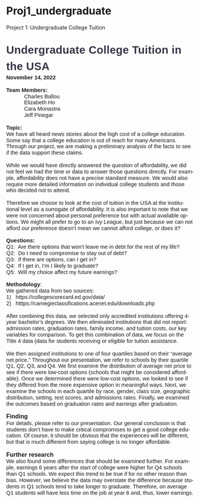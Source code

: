 # Proj1_undergraduate
Project 1:  Undergraduate College Tuition
<html>

<html>

<head>
<meta http-equiv=Content-Type content="text/html; charset=windows-1252">
<meta name=Generator content="Microsoft Word 15 (filtered)">
<style>
<!--
 /* Font Definitions */
 @font-face
	{font-family:Wingdings;
	panose-1:5 0 0 0 0 0 0 0 0 0;}
@font-face
	{font-family:Gulim;
	panose-1:2 11 6 0 0 1 1 1 1 1;}
@font-face
	{font-family:"Cambria Math";
	panose-1:2 4 5 3 5 4 6 3 2 4;}
@font-face
	{font-family:Calibri;
	panose-1:2 15 5 2 2 2 4 3 2 4;}
@font-face
	{font-family:"Wingdings 3";
	panose-1:5 4 1 2 1 8 7 7 7 7;}
@font-face
	{font-family:"Gill Alt One MT";
	panose-1:2 11 5 2 2 1 4 2 2 3;}
@font-face
	{font-family:Cambria;
	panose-1:2 4 5 3 5 4 6 3 2 4;}
@font-face
	{font-family:Tahoma;
	panose-1:2 11 6 4 3 5 4 4 2 4;}
@font-face
	{font-family:Consolas;
	panose-1:2 11 6 9 2 2 4 3 2 4;}
@font-face
	{font-family:"\@Gulim";
	panose-1:2 11 6 0 0 1 1 1 1 1;}
 /* Style Definitions */
 p.MsoNormal, li.MsoNormal, div.MsoNormal
	{margin-top:0in;
	margin-right:0in;
	margin-bottom:10.0pt;
	margin-left:0in;
	line-height:115%;
	font-size:11.0pt;
	font-family:"Gill Alt One MT",sans-serif;}
h2
	{mso-style-link:"Heading 2 Char";
	margin-top:.25in;
	margin-right:0in;
	margin-bottom:0in;
	margin-left:0in;
	line-height:115%;
	page-break-after:avoid;
	font-size:12.0pt;
	font-family:"Gill Alt One MT",sans-serif;
	font-weight:bold;}
p.MsoHeader, li.MsoHeader, div.MsoHeader
	{mso-style-link:"Header Char";
	margin:0in;
	line-height:normal;
	font-size:11.0pt;
	font-family:"Gill Alt One MT",sans-serif;}
p.MsoFooter, li.MsoFooter, div.MsoFooter
	{mso-style-link:"Footer Char";
	margin:0in;
	line-height:normal;
	font-size:11.0pt;
	font-family:"Gill Alt One MT",sans-serif;}
p.MsoTitle, li.MsoTitle, div.MsoTitle
	{mso-style-link:"Title Char";
	margin-top:0in;
	margin-right:0in;
	margin-bottom:15.0pt;
	margin-left:175.5pt;
	line-height:150%;
	font-size:26.0pt;
	font-family:"Gill Alt One MT",sans-serif;
	color:#79A5B9;
	letter-spacing:.25pt;}
p.MsoTitleCxSpFirst, li.MsoTitleCxSpFirst, div.MsoTitleCxSpFirst
	{mso-style-link:"Title Char";
	margin-top:0in;
	margin-right:0in;
	margin-bottom:0in;
	margin-left:175.5pt;
	line-height:150%;
	font-size:26.0pt;
	font-family:"Gill Alt One MT",sans-serif;
	color:#79A5B9;
	letter-spacing:.25pt;}
p.MsoTitleCxSpMiddle, li.MsoTitleCxSpMiddle, div.MsoTitleCxSpMiddle
	{mso-style-link:"Title Char";
	margin-top:0in;
	margin-right:0in;
	margin-bottom:0in;
	margin-left:175.5pt;
	line-height:150%;
	font-size:26.0pt;
	font-family:"Gill Alt One MT",sans-serif;
	color:#79A5B9;
	letter-spacing:.25pt;}
p.MsoTitleCxSpLast, li.MsoTitleCxSpLast, div.MsoTitleCxSpLast
	{mso-style-link:"Title Char";
	margin-top:0in;
	margin-right:0in;
	margin-bottom:15.0pt;
	margin-left:175.5pt;
	line-height:150%;
	font-size:26.0pt;
	font-family:"Gill Alt One MT",sans-serif;
	color:#79A5B9;
	letter-spacing:.25pt;}
span.TitleChar
	{mso-style-name:"Title Char";
	mso-style-link:Title;
	font-family:"Gill Alt One MT",sans-serif;
	color:#79A5B9;
	letter-spacing:.25pt;}
span.Heading2Char
	{mso-style-name:"Heading 2 Char";
	mso-style-link:"Heading 2";
	font-family:"Gill Alt One MT",sans-serif;
	font-weight:bold;}
span.HeaderChar
	{mso-style-name:"Header Char";
	mso-style-link:Header;}
span.FooterChar
	{mso-style-name:"Footer Char";
	mso-style-link:Footer;}
.MsoChpDefault
	{font-size:10.0pt;
	font-family:"Calibri",sans-serif;}
 /* Page Definitions */
 @page WordSection1
	{size:8.5in 11.0in;
	margin:.3in 1.0in 1.0in 1.0in;}
div.WordSection1
	{page:WordSection1;}
 /* List Definitions */
 ol
	{margin-bottom:0in;}
ul
	{margin-bottom:0in;}
-->
</style>

</head>

<body lang=EN-US link=blue vlink="#9F6715" style='word-wrap:break-word'>

<div class=WordSection1>

<p class=MsoTitleCxSpFirst style='margin:0in'><b><span style='font-size:8.0pt;
line-height:150%;font-family:"Arial",sans-serif;color:#373545'>&nbsp;</span></b></p>

<p class=MsoTitleCxSpLast style='margin:0in'><b><span style='font-size:22.0pt;
line-height:150%;font-family:"Arial",sans-serif;color:#373545'>Undergraduate
College Tuition in the USA</span></b></p>

<p class=MsoNormal style='margin-bottom:0in'><b><span style='font-family:"Arial",sans-serif'>November
14, 2022</span></b></p>

<p class=MsoNormal style='margin-bottom:0in'><b><span style='font-family:"Arial",sans-serif'>&nbsp;</span></b></p>

<p class=MsoNormal style='margin-bottom:0in'><b><span style='font-family:"Arial",sans-serif'>Team
Members:</span></b></p>

<p class=MsoNormal style='margin-bottom:0in;text-indent:.5in'><span
style='font-family:"Arial",sans-serif'>Charles Ballou</span></p>

<p class=MsoNormal style='margin-bottom:0in;text-indent:.5in'><span
style='font-family:"Arial",sans-serif'>Elizabeth Ho</span></p>

<p class=MsoNormal style='margin-bottom:0in;text-indent:.5in'><span
style='font-family:"Arial",sans-serif'>Cara Monastra</span></p>

<p class=MsoNormal style='margin-bottom:0in;text-indent:.5in'><span
style='font-family:"Arial",sans-serif'>Jeff Pinegar</span></p>

<p class=MsoNormal style='margin-bottom:0in'><span style='font-family:"Arial",sans-serif'>&nbsp;</span></p>

<p class=MsoNormal style='margin-bottom:0in'><b><span style='font-family:"Arial",sans-serif'>Topic:</span></b></p>

<p class=MsoNormal style='margin-bottom:0in'><span style='font-family:"Arial",sans-serif'>We
have all heard news stories about the high cost of a college education. Some say
that a college education is out of reach for many Americans. Through our project,
we are making a preliminary analysis of the facts to see if the data support
these claims.</span></p>

<p class=MsoNormal style='margin-bottom:0in'><span style='font-family:"Arial",sans-serif'>&nbsp;</span></p>

<p class=MsoNormal style='margin-bottom:0in'><span style='font-family:"Arial",sans-serif'>While
we would have directly answered the question of affordability, we did not feel we
had the time or data to answer those questions directly. For example, affordability
does not have a precise standard measure. We would also require more detailed
information on individual college students and those who decided not to attend.
</span></p>

<p class=MsoNormal style='margin-bottom:0in'><span style='font-family:"Arial",sans-serif'>&nbsp;</span></p>

<p class=MsoNormal style='margin-bottom:0in'><span style='font-family:"Arial",sans-serif'>Therefore
we choose to look at the cost of tuition in the USA at the institutional level as
a surrogate of affordability. It is also important to note that we were not concerned
about personal preference but with actual available options. We might all prefer
to go to an Ivy League, but just because we can not afford our preference doesn’t
mean we cannot afford college, or does it?</span></p>

<p class=MsoNormal style='margin-bottom:0in'><span style='font-family:"Arial",sans-serif'>&nbsp;</span></p>

<p class=MsoNormal style='margin-bottom:0in'><b><span style='font-family:"Arial",sans-serif'>Questions:</span></b></p>

<p class=MsoNormal style='margin-bottom:0in'><span style='font-family:"Arial",sans-serif'>Q1: 
Are there options that won’t leave me in debt for the rest of my life?</span></p>

<p class=MsoNormal style='margin-bottom:0in'><span style='font-family:"Arial",sans-serif'>Q2: 
Do I need to compromise to stay out of debt?</span></p>

<p class=MsoNormal style='margin-bottom:0in'><span style='font-family:"Arial",sans-serif'>Q3: 
If there are options, can I get in?</span></p>

<h2 style='margin-top:0in'><span style='font-size:11.0pt;line-height:115%;
font-family:"Arial",sans-serif;font-weight:normal'>Q4:  If I get in, I’m I
likely to graduate?</span></h2>

<p class=MsoNormal style='margin-bottom:0in'><span style='font-family:"Arial",sans-serif'>Q5: 
Will my choice affect my future earnings?</span></p>

<p class=MsoNormal style='margin-bottom:0in'><b><span style='font-family:"Arial",sans-serif'>&nbsp;</span></b></p>

<p class=MsoNormal style='margin-bottom:0in'><b><span style='font-family:"Arial",sans-serif'>Methodology</span></b><span
style='font-family:"Arial",sans-serif'>:</span></p>

<p class=MsoNormal style='margin-bottom:0in'><span style='font-family:"Arial",sans-serif'>We
gathered data from two sources:</span></p>

<p class=MsoNormal style='margin-bottom:0in'><span style='font-family:"Arial",sans-serif'>1)
  https://collegescorecard.ed.gov/data/</span></p>

<p class=MsoNormal style='margin-bottom:0in'><span style='font-family:"Arial",sans-serif'>2)
  htttps://carnegieclassifications.acenet.edu/downloads.php </span></p>

<p class=MsoNormal style='margin-bottom:0in'><span style='font-family:"Arial",sans-serif'>&nbsp;</span></p>

<p class=MsoNormal style='margin-bottom:0in'><span style='font-family:"Arial",sans-serif'>After
combining this data, we selected only accredited institutions offering 4-year
bachelor’s degrees. We then eliminated institutions that did not report: admission
rates, graduation rates, family income, and tuition costs, our key variables for
comparison. To get this combination of data, we focus on the Title 4 data (data
for students receiving or eligible for tuition assistance.</span></p>

<p class=MsoNormal style='margin-bottom:0in'><span style='font-family:"Arial",sans-serif'>&nbsp;</span></p>

<p class=MsoNormal style='margin-bottom:0in'><span style='font-family:"Arial",sans-serif'>We
then assigned institutions to one of four quartiles based on their “average net
price.” Throughout our presentation, we refer to schools by their quartile Q1, Q2,
Q3, and Q4. We first examine the distribution of average net price to see if
there were low-cost options (schools that might be considered affordable). Once
we determined there were low-cost options, we looked to see if they differed
from the more expensive option in meaningful ways. Next, we examine the schools
in each quartile by race, gender, class size, geographic distribution, setting,
test scores, and admissions rates. Finally, we examined the outcomes based on graduation
rates and earnings after graduation. </span></p>

<p class=MsoNormal style='margin-bottom:0in'><span style='font-family:"Arial",sans-serif'>&nbsp;</span></p>

<h2 style='margin-top:0in'><span style='font-family:"Arial",sans-serif'>Finding</span></h2>

<p class=MsoNormal style='margin-bottom:0in'>For details, please refer to our presentation.
Our general conclusion is that students don’t have to make critical compromises
to get a good college education. Of course, it should be obvious that the experiences
will be different, but that is much different from saying college is no longer affordable.
 </p>

<p class=MsoNormal style='margin-bottom:0in'>&nbsp;</p>

<h2 style='margin-top:0in'><span style='font-family:"Arial",sans-serif'>Further
research</span></h2>

<p class=MsoNormal style='margin-bottom:0in'>We also found some differences that
should be examined further. For example, earnings 6 years after the start of college
were higher for Q4 schools than Q1 schools. We expect this trend to be true if for
no other reason than bias. However, we believe the data may overstate the difference
because students in Q1 schools tend to take longer to graduate. Therefore, on average
Q1 students will have less time on the job at year 6 and, thus, lower earnings.
 </p>

</div>

</body>

</html>

